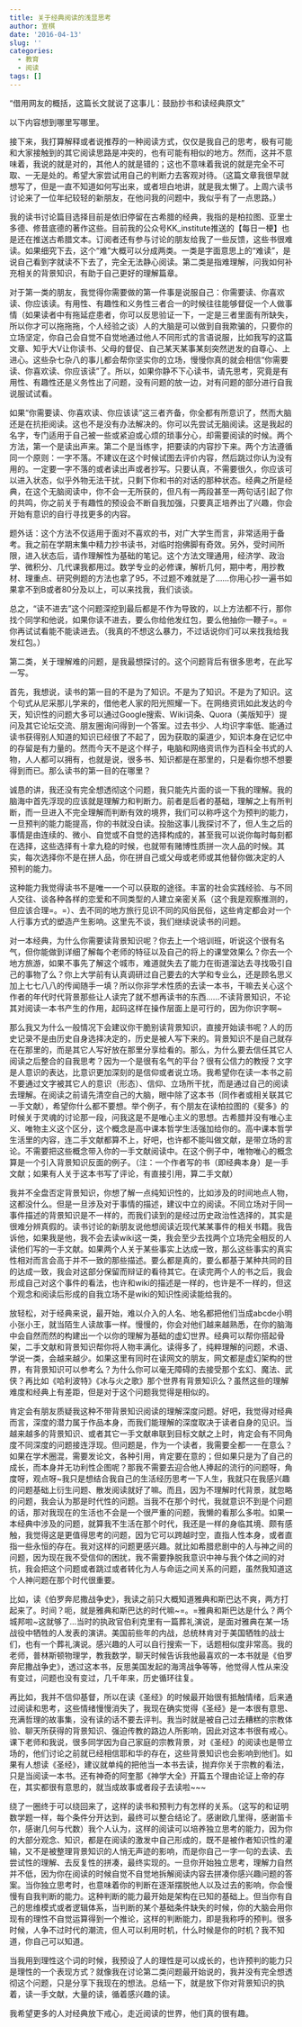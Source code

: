 ```yaml
---
title: 关于经典阅读的浅显思考
author: 宣棋
date: '2016-04-13'
slug: ''
categories:
  - 教育
  - 阅读
tags: []
---
```

“借用网友的概括，这篇长文就说了这事儿：鼓励抄书和读经典原文”

以下内容想到哪里写哪里。

接下来，我打算解释或者说推荐的一种阅读方式，仅仅是我自己的思考，极有可能和大家接触到的其它阅读思路是冲突的，也有可能有相似的地方。然而，这并不意味着，我说的就是对的，其他人的就是错的；这也不意味着我说的就是完全不可取、一无是处的。希望大家尝试用自己的判断力去客观对待。（这篇文章我很早就想写了，但是一直不知道如何写出来，或者坦白地讲，就是我太懒了。上周六读书讨论来了一位年纪较轻的新朋友，在他问我的问题中，我似乎有了一点思路。）

我的读书讨论篇目选择目前是依旧停留在古希腊的经典，我指的是柏拉图、亚里士多德、修昔底德的著作这些。目前我的公众号KK_institute推送的【每日一梗】也是还在推送古希腊文本。订阅者还有参与讨论的朋友给我了一些反馈，这些书很难读。如果细究下去，这个“难”大概可以分成两类。一类是字面意思上的“难读”，是说自己看到字就读不下去了，完全无法静心阅读。第二类是指难理解，问我如何补充相关的背景知识，有助于自己更好的理解篇章。

对于第一类的朋友，我觉得你需要做的第一件事是说服自己：你需要读、你喜欢读、你应该读。有用性、有趣性和义务性三者合一的时候往往能够督促一个人做事情（如果读者中有拖延症患者，你可以反思验证一下，一定是三者里面有所缺失，所以你才可以拖拖拖，个人经验之谈）人的大脑是可以做到自我欺骗的，只要你的立场坚定，你自己会自觉不自觉地通过他人不同形式的言语说服，比如我写的这篇文章、知乎大V让你读书、父母的督促、自己某天某事某刻突然迸发的自尊心、上进心。这些杂七杂八的事儿都会帮你坚实你的立场，慢慢你真的就会相信“你需要读、你喜欢读、你应该读”了。所以，如果你静不下心读书，请先思考，究竟是有用性、有趣性还是义务性出了问题，没有问题的放一边，对有问题的部分进行自我说服试试看。

如果“你需要读、你喜欢读、你应该读”这三者齐备，你全都有所意识了，然而大脑还是在抗拒阅读。这也不是没有办法解决的。你可以先尝试无脑阅读。这是我起的名字，专门适用于自己被一些或紧迫或心烦的琐事分心，却需要阅读的时候。两个方法，第一个是读出声来。第二个是当练字，把要读的内容抄下来。两个方法遵循同一个原则：一字不落。不建议在这个时候试图去评价内容，然后跳过你认为没有用的。一定要一字不落的或者读出声或者抄写。只要认真，不需要很久，你应该可以进入状态，似乎外物无法干扰，只剩下你和书的对话的那种状态。经典之所是经典，在这个无脑阅读中，你不会一无所获的，但凡有一两段甚至一两句话引起了你的共鸣，你之前关于有趣性的预设会不断自我加强，只要真正培养出了兴趣，你会开始有意识的自行寻找更多的内容。

题外话：这个方法不仅适用于面对不喜欢的书，对广大学生而言，非常适用于备考。我之前在学期末集中精力抄书读书，对临时抱佛脚有奇效。另外，受时间所限，进入状态后，请作理解性为基础的笔记。这个方法文理通用，经济学、政治学、微积分、几代课我都用过。数学专业的必修课，解析几何，期中考，用抄教材、理重点、研究例题的方法也拿了95，不过题不难就是了……你用心抄一遍书如果拿不到B或者80分及以上，可以来找我，我们谈谈。

总之，“读不进去”这个问题深挖到最后都是不作为导致的，以上方法都不行，那你找个同学和他说，如果你读不进去，要么你给他发红包，要么他抽你一鞭子=。=你再试试看能不能读进去。（我真的不想这么暴力，不过话说你们可以来找我给我发红包。）

第二类，关于理解难的问题，是我最想探讨的。这个问题背后有很多思考，在此写一写。

首先，我想说，读书的第一目的不是为了知识。不是为了知识。不是为了知识。这个句式从尼采那儿学来的，借他老人家的阳光照耀一下。在网络资讯如此发达的今天，知识性的问题大多可以通过Google搜索、Wiki词条、Quora（美版知乎）提问及其它论坛交流、朋友圈询问得到一个答案。过去书少、人均识字率低、能通过读书获得别人知道的知识已经很了不起了，因为获取的渠道少，知识本身在记忆中的存留是有力量的。然而今天不是这个样子，电脑和网络资讯作为百科全书式的人物，人人都可以拥有，也就是说，很多书、知识都是在那里的，只是看你想不想要得到而已。那么读书的第一目的在哪里？

诚恳的讲，我还没有完全想透彻这个问题，我只能先片面的谈一下我的理解。我的脑海中首先浮现的应该就是理解力和判断力。前者是后者的基础，理解之上有所判断，而一旦进入不完全理解而判断有效的境界，我们可以称呼这个为预判的能力，一旦预判的能力能提高，你的书就没白读。投胎这事儿我探讨不了，但人生之后的事情是由连续的、微小、自觉或不自觉的选择构成的，甚至我可以说你每时每刻都在选择，这些选择有十拿九稳的时候，也就带有赌博性质拼一次人品的时候。其实，每次选择你不是在拼人品，你在拼自己或父母或老师或其他替你做决定的人 预判的能力。

这种能力我觉得读书不是唯一一个可以获取的途径。丰富的社会实践经验、与不同人交往、谈各种各样的恋爱和不同类型的人建立亲密关系（这个我是观察推测的，但应该合理=。=）、去不同的地方旅行见识不同的风俗民俗，这些肯定都会对一个人行事方式的塑造产生影响。这里先不谈，我们继续说读书的问题。

对一本经典，为什么你需要读背景知识呢？你去上一个培训班，听说这个很有名气，但你能做到详细了解每个老师的特征以及自己的将上的课堂效果么？你去一个地方旅游，如果不事先了解这个城市，难道就失去了能力在街道溜达去寻找吸引自己的事物了么？你上大学前有认真调研过自己要去的大学和专业么，还是顾名思义加上七七八八的传闻随手一填？所以你非学术性质的去读一本书，干嘛去关心这个作者的年代时代背景那些让人读完了就不想再读书的东西……不读背景知识，不论其对阅读一本书产生的作用，起码这样在操作层面上是可行的，因为你识字啊~

那么我又为什么一般情况下会建议你干脆别读背景知识，直接开始读书呢？人的历史记录不是由历史自身选择决定的，历史是被人写下来的。背景知识不是自己就存在在那里的，而是其它人写好放在那里分享给看的。那么，为什么要去信任其它人阅读之后整合的自我思考？因为一个是很有名气的平台？很有公信力的教授？文字是人意识的表达，比意识更加深刻的是信仰或者说立场。我希望你在读一本书之前不要通过文字被其它人的意识（形态）、信仰、立场所干扰，而是通过自己的阅读去理解。在阅读之前请先清空自己的大脑，眼中除了这本书（同作者或相关联其它一手文献），希望你什么都不要想。举个例子，有个朋友在读柏拉图的《斐多》的时候关于灵魂的讨论那一段，问我这是不是唯心主义的思想。古希腊并没有唯心主义、唯物主义这个区分，这个概念是高中课本哲学生活强加给你的。高中课本哲学生活里的内容，连二手文献都算不上，好吧，也许都不能叫做文献，是带立场的言论。不需要把这些概念带入你的一手文献阅读中。在这个例子中，唯物唯心的概念算是一个引入背景知识反面的例子。（注：一个作者写的书（即经典本身）是一手文献；如果有人关于这本书写了评论，有直接引用，算二手文献）

我并不全盘否定背景知识，你想了解一点纯知识性的，比如涉及的时间地点人物，这都没什么。但是一旦涉及对于事情的描述，建议中立的阅读。不同立场对于同一事件描述的背景知识是不一样的，而我们读到的是经过历史政治性选择的，其实是很难分辨真假的。读书讨论的新朋友说他想阅读近现代某某事件的相关书籍。我告诉他，如果我是他，我不会去读wiki这一类，我会至少去找两个立场完全相反的人读他们写的一手文献。如果两个人关于某些事实上达成一致，那么这些事实的真实性相对而言会高于并不一致的那些描述。要么都是真的，要么都基于某种共同的目的达成一致，我会对这部分保留而辩证的看待其它。在读完两个人的书之后，我会形成自己对这个事件的看法，也许和wiki的描述是一样的，也许是不一样的，但这个观念和阅读后形成的自我立场不是wiki的知识性阅读能给我的。

放轻松，对于经典来说，最开始，难以介入的人名、地名都把他们当成abcde小明小张小王，就当陌生人读故事一样。慢慢的，你会对他们越来越熟悉，在你的脑海中会自然而然的构建出一个以你的理解为基础的虚幻世界。经典可以帮你搭起骨架，二手文献和背景知识帮你将人物丰满化。读得多了，纯粹理解的问题，术语、学说一类，会越来越少。如果这里有同时在读网文的朋友，网文都是虚幻架构的世界，有背景知识可以参考么？为什么你可以毫无障碍的去接受那个玄幻、魔法、武侠？再比如《哈利波特》《冰与火之歌》那个世界有背景知识么？虽然这些的理解难度和经典上有差距，但是对于这个问题我觉得是相似的。

肯定会有朋友质疑我这种不带背景知识阅读的理解深度问题。好吧，我觉得对经典而言，深度的潜力属于作品本身，而我们能理解的深度取决于读者自身的见识。当越来越多的背景知识、或者其它一手文献串联到目标文献之上时，肯定会有不同角度不同深度的问题接连浮现。但问题是，作为一个读者，我需要全都一一在意么？如果在学术圈混，需要发论文，各种引用，肯定要在意的；但如果只是为了自己的成长，而本身并无功利性企图呢？那我不需要去迎合他人捧起的流行的问题呀，角度呀，观点呀~我只是想结合我自己的生活经历思考一下人生，我就只在我感兴趣的问题基础上衍生问题、散发阅读就好了嘛。而且，因为不理解时代背景，就忽略的问题，我会认为那是时代性的问题。当我不在那个时代，我就意识不到是个问题的话，那对我现在的生活也不会是一个很严重的问题，我懒的看那么多啦。如果一本经典中涉及的问题，就算我不生活在那个时代，我还是一样的身临其境、颇有感触，我觉得这是更值得思考的问题，因为它可以跨越时空，直指人性本身，或者直指一些永恒的存在。我对这样的问题更感兴趣。就比如希腊悲剧中的人与神之间的问题，因为现在我不受信仰的困扰，我不需要挣脱我意识中神与我个体之间的对抗，我会把这个问题或者跳过或者转化为人与命运之间关系的问题，虽然我知道这个人神问题在那个时代很重要。

比如，读《伯罗奔尼撒战争史》，我读之前只大概知道雅典和斯巴达不爽，两方打起来了。时间？呃，就是雅典和斯巴达的时代嘛~=。=雅典和斯巴达是什么？两个城邦啦~这就够了...当时的执政官伯利克里有一篇葬礼演说，是面对雅典在某一场战役中牺牲的人发表的演讲。美国前些年的内战，总统林肯对于美国牺牲的战士们，也有一个葬礼演说。感兴趣的人可以自行搜索一下，话题相似度非常高。我的老师，普林斯顿物理学，教我数学，聊天时候告诉我他最喜欢的一本书就是《伯罗奔尼撒战争史》，透过这本书，反思美国发起的海湾战争等等，他觉得人性从来没有变过，问题也没有变过，几千年来，历史循环往复。

再比如，我并不信仰基督，所以在读《圣经》的时候最开始很有抵触情绪，后来通过阅读和思考，这些情绪慢慢消失了，我现在确实觉得《圣经》是一本很有意思、充满哲理的故事集，没有读的话不要去评判。我当时就是被自己过去糟糕的宗教体验、聊天所获得的背景知识、强迫传教的路边人所影响，因此对这本书很有戒心。课下老师和我说，很多同学因为自己家庭的宗教背景，对《圣经》的阅读也是带立场的，他们讨论之前就已经相信耶和华的存在，这些背景知识也会影响到他们。如果有人想读《圣经》，建议就单纯的把他当一本书去读，抛弃你关于宗教的看法，只是当阅读一本书。还有神奇的阿奎那《神学大全》开篇五个理由论证上帝的存在，其实都很有意思的，就当成故事或者段子去读啦~~~

绕了一圈终于可以绕回来了，这样的读书和预判力有怎样的关系。（这写的和证明数学题一样，每个条件分开达到，最终可以整合结论了。感谢欧几里得，感谢笛卡尔，感谢几何与代数）我个人认为，这样的阅读可以培养独立思考的能力，因为你的大部分观念、知识，都是在阅读的激发中自己形成的，既不是被作者知识性的灌输，又不是被整理背景知识的人悄无声迹的影响，而是你自己一字一句的去读、去尝试性的理解、去反复性的拼凑，最终实现的。一旦你开始独立思考，理解力自然并不低，因为你在阅读的时候自觉不自觉地拆解阅读内容去拼凑你感兴趣问题的答案。当你独立思考时，也意味着你的判断在逐渐摆脱他人以及过去的影响，你会慢慢有自我判断的能力。这种判断的能力最开始是架构在已知的基础上。但当你有自己的思维模式或者逻辑体系，当判断的某个基础条件缺失的时候，你的大脑会用你现有的理性不自觉运算得到一个推论，这样的判断能力，即是我称呼的预判。很多时候，人争不过时代的潮流，但人可以利用时机，什么时候是你的时机？我不知道，你自己可以知道。

当我用到理性这个词的时候，我预设了人的理性是可以成长的，也许预判的能力只是理性的一个表现方式？就像我在讨论第二类问题最开始说的，我并没有完全想透彻这个问题，只是分享下我现在的想法。总结一下，就是放下你对背景知识的执着，读一手文献，大量的读，循着感兴趣的读。

我希望更多的人对经典放下戒心，走近阅读的世界，他们真的很有趣。